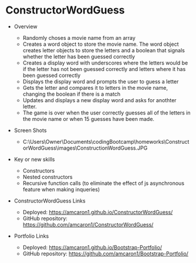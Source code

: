 # ConstructorWordGuess

- Overview
    - Randomly choses a movie name from an array
    - Creates a word object to store the movie name.  The word object creates letter objects to store the letters and a boolean that signals whether the letter has been guessed correctly
    - Creates a display word with underscores where the letters would be if the letter has not been guessed correctly and letters where it has been guessed correctly
    - Displays the display word and prompts the user to guess a letter
    - Gets the letter and compares it to letters in the movie name, changing the boolean if there is a match
    - Updates and displays a new display word and asks for anothter letter.
    - The game is over when the user correctly guesses all of the letters in the movie name or when 15 guesses have been made.

- Screen Shots
    - C:\Users\Owner\Documents\codingBootcamp\homeworks\ConstructorWordGuess\images\ConstructionWordGuess.JPG


- Key or new skills
    - Constructors
    - Nested constructors
    - Recursive function calls (to eliminate the effect of js asynchronous feature when making inqueries)



- ConstructorWordGuess Links
    - Deployed: https://amcaron1.github.io/ConstructorWordGuess/
    - GitHub repository: https://github.com/amcaron1/ConstructorWordGuess/


- Portfolio Links
    - Deployed: https://amcaron1.github.io/Bootstrap-Portfolio/
    - GitHub repository: https://github.com/amcaron1/Bootstrap-Portfolio/